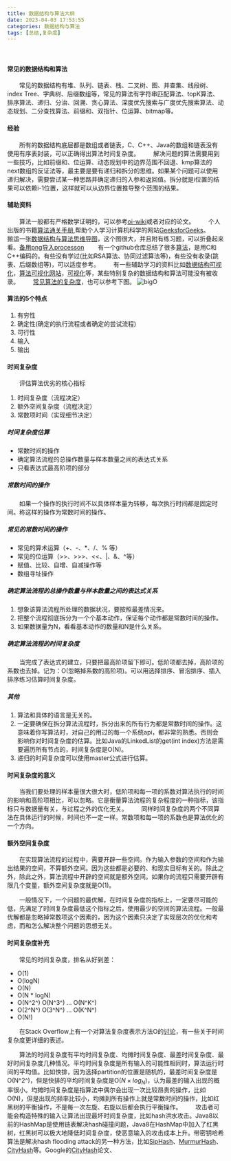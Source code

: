 ```yaml
---
title: 数据结构与算法大纲
date: 2023-04-03 17:53:55
categories: 数据结构与算法
tags: [总结,复杂度]
---
```


</br>

#### 常见的数据结构和算法

&emsp;&emsp;常见的数据结构有堆、队列、链表、栈、二叉树、图、并查集、线段树、index Tree、字典树、后缀数组等，常见的算法有字符串匹配算法、topK算法、排序算法、递归、分治、回溯、贪心算法、深度优先搜索与广度优先搜索算法、动态规划、二分查找算法、前缀和、双指针、位运算、bitmap等。

#### 经验

&emsp;&emsp;所有的数据结构底层都是数组或者链表，C、C++、Java的数组和链表没有使用有序表封装，可以正确得出算法时间复杂度。
&emsp;&emsp;解决问题的算法需要用到一些技巧，比如前缀和、位运算、动态规划中的边界范围不回退、kmp算法的next数组的反证法等，最主要是要有递归和拆分的思维。如果某个问题可以使用递归解决，需要尝试某一种思路并确定递归的入参和返回值。拆分就是i位置的结果可以依赖i-1位置，这样就可以从边界位置推导整个范围的结果。

#### 辅助资料

&emsp;&emsp;算法一般都有严格数学证明的，可以参考[oi-wiki](https://oi-wiki.org/)或者对应的论文。
&emsp;&emsp;个人出版的书籍[算法通关手册](https://algo.itcharge.cn/),帮助个人学习计算机科学的网站[GeeksforGeeks](https://www.geeksforgeeks.org/)。
&emsp;&emsp;搬运一张[数据结构与算法思维导图](https://www.processon.com/mindmap/642aea6e3aff4d5813d3bdb2)，这个图很大，并且附有练习题，可以折叠起来看。[备用png导入processon](https://www.goodserendipity.com/asserts/data-structures-and-algorithms/%E6%95%B0%E6%8D%AE%E7%BB%93%E6%9E%84%E4%B8%8E%E7%AE%97%E6%B3%95.png)
&emsp;&emsp;有一个github仓库总结了很多[算法](https://github.com/0voice/algorithm-structure#nav_01)，是用C和C++编码的。有些没有学过(比如RSA算法、协同过滤算法等)，有些没有收录(跳表、后缀数组等)，可以适度参考。
&emsp;&emsp;有一些辅助学习的资料比如[数据结构可视化](https://www.cs.usfca.edu/~galles/visualization/)，[算法可视化网站](https://algorithm-visualizer.org/)，[可视化](https://visualgo.net/en)等，某些特别复杂的数据结构和算法可能没有被收录。
&emsp;&emsp;[常见算法的复杂度](https://www.bigocheatsheet.com/)，也可以参考下图。
![bigO](https://www.goodserendipity.com/asserts/data-structures-and-algorithms/big-o-cheat-sheet-poster.png)

#### 算法的5个特点

1. 有穷性
2. 确定性(确定的执行流程或者确定的尝试流程)
3. 可行性
4. 输入
5. 输出

#### 时间复杂度

&emsp;&emsp;评估算法优劣的核心指标

1. 时间复杂度（流程决定）
2. 额外空间复杂度（流程决定）
3. 常数项时间（实现细节决定）

##### 时间复杂度估算

- 常数时间的操作
- 确定算法流程的总操作数量与样本数量之间的表达式关系
- 只看表达式最高阶项的部分

##### 常数时间的操作

&emsp;&emsp;如果一个操作的执行时间不以具体样本量为转移，每次执行时间都是固定时间。称这样的操作为常数时间的操作。

##### 常见的常数时间的操作

- 常见的算术运算（+、-、*、/、% 等）
- 常见的位运算（>>、>>>、<<、|、&、^等）
- 赋值、比较、自增、自减操作等
- 数组寻址操作

##### 确定算法流程的总操作数量与样本数量之间的表达式关系

1. 想象该算法流程所处理的数据状况，要按照最差情况来。
2. 把整个流程彻底拆分为一个个基本动作，保证每个动作都是常数时间的操作。
3. 如果数据量为N，看看基本动作的数量和N是什么关系。

##### 确定算法流程的时间复杂度

&emsp;&emsp;当完成了表达式的建立，只要把最高阶项留下即可。低阶项都去掉，高阶项的系数也去掉。记为：O(忽略掉系数的高阶项)。可以用选择排序、冒泡排序、插入排序练习估算时间复杂度。

##### 其他

1. 算法和具体的语言是无关的。
2. 一定要确保在拆分算法流程时，拆分出来的所有行为都是常数时间的操作。这意味着你写算法时，对自己的用过的每一个系统api，都非常的熟悉。否则会影响你对时间复杂度的估算。比如Java的LinkedList的get(int index)方法是需要遍历所有节点的，时间复杂度是O(N)。
3. 递归的时间复杂度可以使用master公式进行估算。

#### 时间复杂度的意义

&emsp;&emsp;当我们要处理的样本量很大很大时，低阶项和每一项的系数对算法执行的时间的影响和高阶项相比，可以忽略。它是衡量算法流程的复杂程度的一种指标，该指标只与数据量有关，与过程之外的优化无关。
&emsp;&emsp;同样时间复杂度的两个不同算法在具体运行的时候，时间也不一定一样。常数项和每一项的系数也是算法优化的一个方向。

#### 额外空间复杂度

&emsp;&emsp;在实现算法流程的过程中，需要开辟一些空间。作为输入参数的空间和作为输出结果的空间，不算额外空间。因为这些都是必要的、和现实目标有关的。除此之外，除此之外，算法流程中开辟的空间就是额外空间。如果你的流程只需要开辟有限几个变量，额外空间复杂度就是O(1)。

&emsp;&emsp;一般情况下，一个问题的最优解，在时间复杂度的指标上，一定要尽可能的低，先满足了时间复杂度最低这个指标之后，使用最少的空间的算法流程。一般最优解都是忽略掉常数项这个因素的，因为这个因素只决定了实现层次的优化和考虑，而和怎么解决整个问题的思想无关。

#### 时间复杂度补充

&emsp;&emsp;常见的时间复杂度，排名从好到差：

- O(1)
- O(logN)
- O(N)
- O(N * logN)
- O(N^2^)   O(N^3^)   …   O(N^K^)
- O(2^N^)   O(3^N^)   …   O(K^N^)
- O(N!)

&emsp;&emsp;在Stack Overflow上有一个对算法复杂度表示方法O的[讨论](https://stackoverflow.com/questions/487258/what-is-a-plain-english-explanation-of-big-o-notation)，有一些关于时间复杂度更详细的表述。

&emsp;&emsp;算法的时间复杂度有平均时间复杂度、均摊时间复杂度、最差时间复杂度、最好时间复杂度几种情况。平均时间复杂度是所有输入的可能性相同时，算法运行时间的平均值。比如快排，因为选择partition的位置是随机的，最差时间复杂度是O(N^2^)，但是快排的平均时间复杂度是O($N \times log_N$)，认为最差的输入出现的概率很小。均摊时间复杂度是指算法中偶尔会出现一次比较昂贵的操作，比如O(N)，但是出现的频率比较小，均摊到所有操作上就是常数时间的操作，比如红黑树的平衡操作，不是每一次左旋、右旋以后都会执行平衡操作。
&emsp;&emsp;攻击者可能会构造特殊的输入让算法出现最坏时间复杂度，比如hash洪水攻击。Java8以前的HashMap是使用链表解决hash碰撞问题，Java8在HashMap中加入了红黑树，红黑树可以极大地降低时间复杂度，使恶意输入的攻击成本上升。带密钥哈希算法是解决hash flooding attack的另一种方法，比如[SipHash](https://en.wikipedia.org/wiki/SipHash)、[MurmurHash](https://en.wikipedia.org/wiki/MurmurHash)、[CityHash](https://github.com/google/cityhash)等。Google的[CityHash](https://opensource.googleblog.com/2011/04/introducing-cityhash.html)论文、
